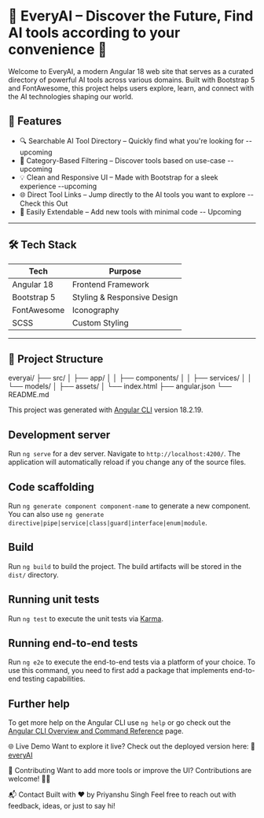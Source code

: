 # 🧠 EveryAI – Discover the Future, Find AI tools according to your convenience 🚀

Welcome to EveryAI, a modern Angular 18 web site that serves as a curated directory of powerful AI tools across various domains. Built with Bootstrap 5 and FontAwesome, this project helps users explore, learn, and connect with the AI technologies shaping our world.


## 🌟 Features

- 🔍 Searchable AI Tool Directory – Quickly find what you're looking for  -- upcoming 
- 📁 Category-Based Filtering – Discover tools based on use-case  -- upcoming
- 💡 Clean and Responsive UI – Made with Bootstrap for a sleek experience --upcoming 
- 🌐 Direct Tool Links – Jump directly to the AI tools you want to explore -- Check this Out
- 🔧 Easily Extendable – Add new tools with minimal code -- Upcoming

---

## 🛠 Tech Stack

| Tech             | Purpose                              |
|------------------|--------------------------------------|
| Angular 18       | Frontend Framework                   |
| Bootstrap 5      | Styling & Responsive Design          |
| FontAwesome      | Iconography                          |
| SCSS             | Custom Styling                       |

---

## 📁 Project Structure

everyai/
├── src/
│ ├── app/
│ │ ├── components/
│ │ ├── services/
│ │ └── models/
│ ├── assets/
│ └── index.html
├── angular.json
└── README.md

This project was generated with [Angular CLI](https://github.com/angular/angular-cli) version 18.2.19.

## Development server

Run `ng serve` for a dev server. Navigate to `http://localhost:4200/`. The application will automatically reload if you change any of the source files.

## Code scaffolding

Run `ng generate component component-name` to generate a new component. You can also use `ng generate directive|pipe|service|class|guard|interface|enum|module`.

## Build

Run `ng build` to build the project. The build artifacts will be stored in the `dist/` directory.

## Running unit tests

Run `ng test` to execute the unit tests via [Karma](https://karma-runner.github.io).

## Running end-to-end tests

Run `ng e2e` to execute the end-to-end tests via a platform of your choice. To use this command, you need to first add a package that implements end-to-end testing capabilities.

## Further help

To get more help on the Angular CLI use `ng help` or go check out the [Angular CLI Overview and Command Reference](https://angular.dev/tools/cli) page.

🌐 Live Demo
Want to explore it live? Check out the deployed version here:
🔗 [everyAI](https://everyai-site.netlify.app/)

🤝 Contributing
Want to add more tools or improve the UI? Contributions are welcome! 👀🤗

📬 Contact
Built with ❤️ by Priyanshu Singh
Feel free to reach out with feedback, ideas, or just to say hi!
